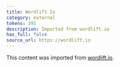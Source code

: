 ```yaml
---
title: Wordlift Io
category: external
tokens: 391
description: Imported from wordlift.io
has_full: false
source_url: https://wordlift.io
---
```


This content was imported from [wordlift.io](https://wordlift.io).
